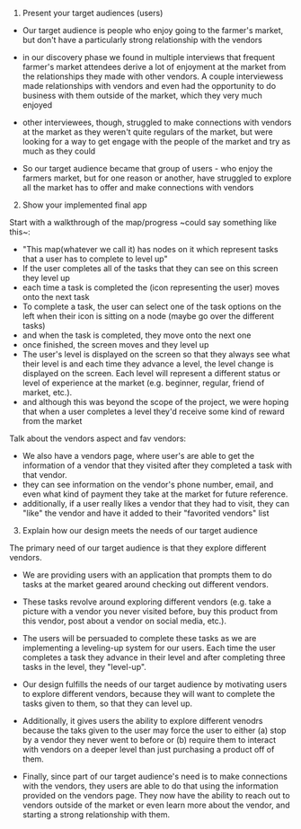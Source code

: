 1. Present your target audiences (users)


- Our target audience is people who enjoy going to the farmer's market, but don't have a particularly strong relationship with the vendors

- in our discovery phase we found in multiple interviews that frequent farmer's market attendees derive a lot of enjoyment at the market from the relationships they made with other vendors.  A couple interviewess made relationships with vendors and even had the opportunity to do business with them outside of the market, which they very much enjoyed

- other interviewees, though, struggled to make connections with vendors at the market as they weren't quite regulars of the market, but were looking for a way to get engage with the people of the market and try as much as they could

- So our target audience became that group of users - who enjoy the farmers market, but for one reason or another, have struggled to explore all the market has to offer and make connections with vendors



2. Show your implemented final app

Start with a walkthrough of the map/progress ~could say something like this~:

- "This map(whatever we call it) has nodes on it which represent tasks that a user has to complete to level up"
- If the user completes all of the tasks that they can see on this screen they level up
- each time a task is completed the (icon representing the user) moves onto the next task
- To complete a task, the user can select one of the task options on the left when their icon is sitting on a node (maybe go over the different tasks)
- and when the task is completed, they move onto the next one
- once finished, the screen moves and they level up
- The user's level is displayed on the screen so that they always see what their level is and each time they advance a level, the level change is displayed on the screen.  Each level will represent a different status or level of experience at the market (e.g. beginner, regular, friend of market, etc.). 
- and although this was beyond the scope of the project, we were hoping that when a user completes a level they'd receive some kind of reward from the market


Talk about the vendors aspect and fav vendors:

- We also have a vendors page, where user's are able to get the information of a vendor that they visited after they completed a task with that vendor.  
- they can see information on the vendor's phone number, email, and even what kind of payment they take at the market for future reference.
- additionally, if a user really likes a vendor that they had to visit, they can "like" the vendor and have it added to their "favorited vendors" list






3. Explain how our design meets the needs of our target audience


The primary need of our target audience is that they explore different vendors.

- We are providing users with an application that prompts them to do tasks at the market geared around checking out different vendors.  

- These tasks revolve around exploring different vendors (e.g. take a picture with a vendor you never visited before, buy this product from this vendor, post about a vendor on social media, etc.).  

- The users will be persuaded to complete these tasks as we are implementing a leveling-up system for our users.  Each time the user completes a task they advance in their level and after completing three tasks in the level, they "level-up".   

- Our design fulfills the needs of our target audience by motivating users to explore different vendors, because they will want to complete the tasks given to them, so that they can level up.  

- Additionally, it gives users the ability to explore different venodrs because the taks given to the user may force the user to either (a) stop by a vendor they never went to before or (b) require them to interact with vendors on a deeper level than just purchasing a product off of them.

- Finally, since part of our target audience's need is to make connections with the vendors, they users are able to do that using the information provided on the vendors page.  They now have the ability to reach out to vendors outside of the market or even learn more about the vendor, and starting a strong relationship with them.